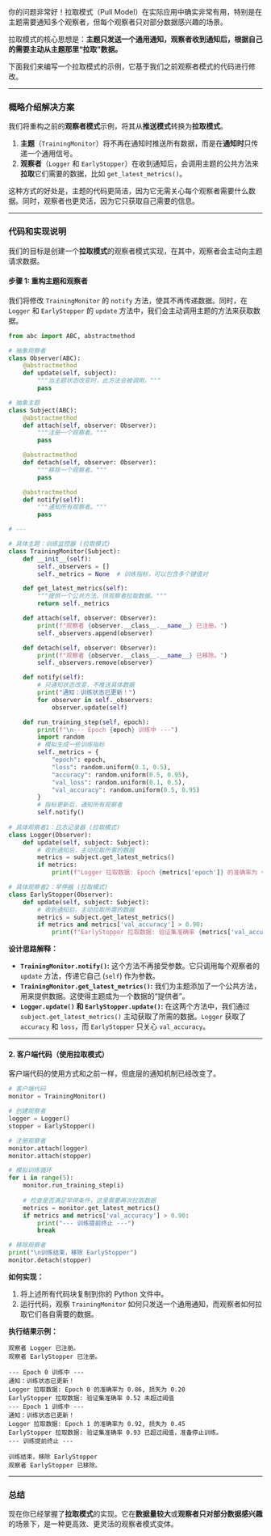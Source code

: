 你的问题非常好！拉取模式（Pull Model）在实际应用中确实非常有用，特别是在主题需要通知多个观察者，但每个观察者只对部分数据感兴趣的场景。

拉取模式的核心思想是：**主题只发送一个通用通知，观察者收到通知后，根据自己的需要主动从主题那里“拉取”数据。**

下面我们来编写一个拉取模式的示例，它基于我们之前观察者模式的代码进行修改。

-----

### 概略介绍解决方案

我们将重构之前的**观察者模式**示例，将其从**推送模式**转换为**拉取模式**。

1.  **主题**（`TrainingMonitor`）将不再在通知时推送所有数据，而是在**通知时**只传递一个通用信号。
2.  **观察者**（`Logger` 和 `EarlyStopper`）在收到通知后，会调用主题的公共方法来**拉取**它们需要的数据，比如 `get_latest_metrics()`。

这种方式的好处是，主题的代码更简洁，因为它无需关心每个观察者需要什么数据。同时，观察者也更灵活，因为它只获取自己需要的信息。

-----

### 代码和实现说明

我们的目标是创建一个**拉取模式**的观察者模式实现，在其中，观察者会主动向主题请求数据。

#### 步骤 1: 重构主题和观察者

我们将修改 `TrainingMonitor` 的 `notify` 方法，使其不再传递数据。同时，在 `Logger` 和 `EarlyStopper` 的 `update` 方法中，我们会主动调用主题的方法来获取数据。

```python
from abc import ABC, abstractmethod

# 抽象观察者
class Observer(ABC):
    @abstractmethod
    def update(self, subject):
        """当主题状态改变时，此方法会被调用。"""
        pass

# 抽象主题
class Subject(ABC):
    @abstractmethod
    def attach(self, observer: Observer):
        """注册一个观察者。"""
        pass

    @abstractmethod
    def detach(self, observer: Observer):
        """移除一个观察者。"""
        pass

    @abstractmethod
    def notify(self):
        """通知所有观察者。"""
        pass

# ---

# 具体主题：训练监控器 (拉取模式)
class TrainingMonitor(Subject):
    def __init__(self):
        self._observers = []
        self._metrics = None  # 训练指标，可以包含多个键值对

    def get_latest_metrics(self):
        """提供一个公共方法，供观察者拉取数据。"""
        return self._metrics

    def attach(self, observer: Observer):
        print(f"观察者 {observer.__class__.__name__} 已注册。")
        self._observers.append(observer)

    def detach(self, observer: Observer):
        print(f"观察者 {observer.__class__.__name__} 已移除。")
        self._observers.remove(observer)

    def notify(self):
        # 只通知状态改变，不推送具体数据
        print("通知：训练状态已更新！")
        for observer in self._observers:
            observer.update(self)

    def run_training_step(self, epoch):
        print(f"\n--- Epoch {epoch} 训练中 ---")
        import random
        # 模拟生成一些训练指标
        self._metrics = {
            "epoch": epoch,
            "loss": random.uniform(0.1, 0.5),
            "accuracy": random.uniform(0.5, 0.95),
            "val_loss": random.uniform(0.1, 0.5),
            "val_accuracy": random.uniform(0.5, 0.95)
        }
        # 指标更新后，通知所有观察者
        self.notify()
        
# 具体观察者1：日志记录器 (拉取模式)
class Logger(Observer):
    def update(self, subject: Subject):
        # 收到通知后，主动拉取所需的数据
        metrics = subject.get_latest_metrics()
        if metrics:
            print(f"Logger 拉取数据: Epoch {metrics['epoch']} 的准确率为 {metrics['accuracy']:.2f}, 损失为 {metrics['loss']:.2f}")

# 具体观察者2：早停器 (拉取模式)
class EarlyStopper(Observer):
    def update(self, subject: Subject):
        # 收到通知后，主动拉取所需的数据
        metrics = subject.get_latest_metrics()
        if metrics and metrics['val_accuracy'] > 0.90:
            print(f"EarlyStopper 拉取数据: 验证集准确率 {metrics['val_accuracy']:.2f} 已超过阈值，准备停止训练。")

```

**设计思路解释：**

  * **`TrainingMonitor.notify()`:** 这个方法不再接受参数。它只调用每个观察者的 `update` 方法，传递它自己 (`self`) 作为参数。
  * **`TrainingMonitor.get_latest_metrics()`:** 我们为主题添加了一个公共方法，用来提供数据。这使得主题成为一个数据的“提供者”。
  * **`Logger.update()` 和 `EarlyStopper.update()`:** 在这两个方法中，我们通过 `subject.get_latest_metrics()` 主动获取了所需的数据。`Logger` 获取了 `accuracy` 和 `loss`，而 `EarlyStopper` 只关心 `val_accuracy`。

-----

#### 2\. 客户端代码（使用拉取模式）

客户端代码的使用方式和之前一样，但底层的通知机制已经改变了。

```python
# 客户端代码
monitor = TrainingMonitor()

# 创建观察者
logger = Logger()
stopper = EarlyStopper()

# 注册观察者
monitor.attach(logger)
monitor.attach(stopper)

# 模拟训练循环
for i in range(5):
    monitor.run_training_step(i)
    
    # 检查是否满足早停条件，这里需要再次拉取数据
    metrics = monitor.get_latest_metrics()
    if metrics and metrics['val_accuracy'] > 0.90:
        print("--- 训练提前终止 ---")
        break

# 移除观察者
print("\n训练结束，移除 EarlyStopper")
monitor.detach(stopper)
```

**如何实现：**

1.  将上述所有代码块复制到你的 Python 文件中。
2.  运行代码，观察 `TrainingMonitor` 如何只发送一个通用通知，而观察者如何拉取它们各自需要的数据。

**执行结果示例：**

```
观察者 Logger 已注册。
观察者 EarlyStopper 已注册。

--- Epoch 0 训练中 ---
通知：训练状态已更新！
Logger 拉取数据: Epoch 0 的准确率为 0.86, 损失为 0.20
EarlyStopper 拉取数据: 验证集准确率 0.52 未超过阈值
--- Epoch 1 训练中 ---
通知：训练状态已更新！
Logger 拉取数据: Epoch 1 的准确率为 0.92, 损失为 0.45
EarlyStopper 拉取数据: 验证集准确率 0.93 已超过阈值，准备停止训练。
--- 训练提前终止 ---

训练结束，移除 EarlyStopper
观察者 EarlyStopper 已移除。
```

-----

### 总结

现在你已经掌握了**拉取模式**的实现。它在**数据量较大**或**观察者只对部分数据感兴趣**的场景下，是一种更高效、更灵活的观察者模式变体。

